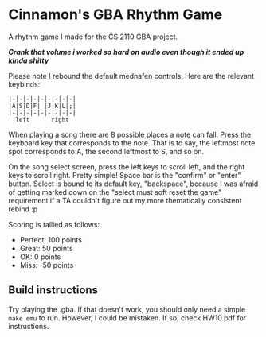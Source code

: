 # Cinnamon's GBA Rhythm Game

A rhythm game I made for the CS 2110 GBA project.

***Crank that volume i worked so hard on audio even though it ended up kinda shitty***

Please note I rebound the default mednafen controls. Here are the relevant keybinds:
```
|-|-|-|-|-|-|-|-|-|
|A|S|D|F| |J|K|L|;|
|-|-|-|-|-|-|-|-|-|
  left      right
```
When playing a song there are 8 possible places a note can fall. Press the keyboard key that corresponds to the note. That is to say, the leftmost note spot corresponds to A, the second leftmost to S, and so on.

On the song select screen, press the left keys to scroll left, and the right keys to scroll right. Pretty simple! Space bar is the "confirm" or "enter" button. Select is bound to its default key, "backspace", because I was afraid of getting marked down on the "select must soft reset the game" requirement if a TA couldn't figure out my more thematically consistent rebind :p

Scoring is tallied as follows:
* Perfect: 100 points
* Great: 50 points
* OK: 0 points
* Miss: -50 points

## Build instructions
Try playing the .gba. If that doesn't work, you should only need a simple `make emu` to run. However, I could be mistaken. If so, check HW10.pdf for instructions.